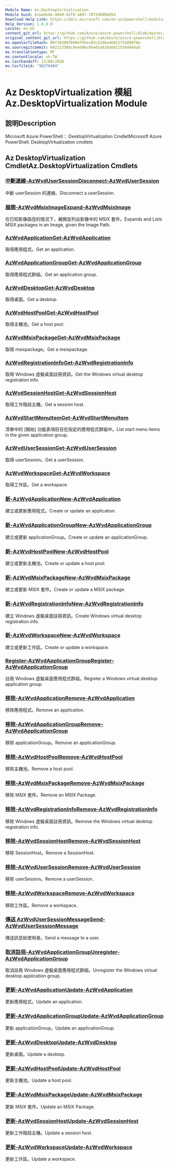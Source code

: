 ```yaml
---
Module Name: Az.DesktopVirtualization
Module Guid: 4cbade8e-48e0-42f8-a847-7872d0006d54
Download Help Link: https://docs.microsoft.com/en-us/powershell/module/az.desktopvirtualization
Help Version: 1.0.0.0
Locale: en-US
content_git_url: https://github.com/Azure/azure-powershell/blob/master/src/DesktopVirtualization/help/Az.DesktopVirtualization.md
original_content_git_url: https://github.com/Azure/azure-powershell/blob/master/src/DesktopVirtualization/help/Az.DesktopVirtualization.md
ms.openlocfilehash: 06f10388f0984f95ec03c428be46812751898f6e
ms.sourcegitcommit: 04221336bc9eed46c05ed1e828a6811534d4b4ab
ms.translationtype: MT
ms.contentlocale: zh-TW
ms.lasthandoff: 12/08/2020
ms.locfileid: "98276404"
---
```

# <span data-ttu-id="0d157-101">Az DesktopVirtualization 模組</span><span class="sxs-lookup"><span data-stu-id="0d157-101">Az.DesktopVirtualization Module</span></span>
## <span data-ttu-id="0d157-102">說明</span><span class="sxs-lookup"><span data-stu-id="0d157-102">Description</span></span>
<span data-ttu-id="0d157-103">Microsoft Azure PowerShell： DesktopVirtualization Cmdlet</span><span class="sxs-lookup"><span data-stu-id="0d157-103">Microsoft Azure PowerShell: DesktopVirtualization cmdlets</span></span>

## <span data-ttu-id="0d157-104">Az DesktopVirtualization Cmdlet</span><span class="sxs-lookup"><span data-stu-id="0d157-104">Az.DesktopVirtualization Cmdlets</span></span>
### [<span data-ttu-id="0d157-105">中斷連線-AzWvdUserSession</span><span class="sxs-lookup"><span data-stu-id="0d157-105">Disconnect-AzWvdUserSession</span></span>](Disconnect-AzWvdUserSession.md)
<span data-ttu-id="0d157-106">中斷 userSession 的連線。</span><span class="sxs-lookup"><span data-stu-id="0d157-106">Disconnect a userSession.</span></span>

### [<span data-ttu-id="0d157-107">展開-AzWvdMsixImage</span><span class="sxs-lookup"><span data-stu-id="0d157-107">Expand-AzWvdMsixImage</span></span>](Expand-AzWvdMsixImage.md)
<span data-ttu-id="0d157-108">在已知影像路徑的情況下，展開並列出影像中的 MSIX 套件。</span><span class="sxs-lookup"><span data-stu-id="0d157-108">Expands and Lists MSIX packages in an Image, given the Image Path.</span></span>

### [<span data-ttu-id="0d157-109">AzWvdApplication</span><span class="sxs-lookup"><span data-stu-id="0d157-109">Get-AzWvdApplication</span></span>](Get-AzWvdApplication.md)
<span data-ttu-id="0d157-110">取得應用程式。</span><span class="sxs-lookup"><span data-stu-id="0d157-110">Get an application.</span></span>

### [<span data-ttu-id="0d157-111">AzWvdApplicationGroup</span><span class="sxs-lookup"><span data-stu-id="0d157-111">Get-AzWvdApplicationGroup</span></span>](Get-AzWvdApplicationGroup.md)
<span data-ttu-id="0d157-112">取得應用程式群組。</span><span class="sxs-lookup"><span data-stu-id="0d157-112">Get an application group.</span></span>

### [<span data-ttu-id="0d157-113">AzWvdDesktop</span><span class="sxs-lookup"><span data-stu-id="0d157-113">Get-AzWvdDesktop</span></span>](Get-AzWvdDesktop.md)
<span data-ttu-id="0d157-114">取得桌面。</span><span class="sxs-lookup"><span data-stu-id="0d157-114">Get a desktop.</span></span>

### [<span data-ttu-id="0d157-115">AzWvdHostPool</span><span class="sxs-lookup"><span data-stu-id="0d157-115">Get-AzWvdHostPool</span></span>](Get-AzWvdHostPool.md)
<span data-ttu-id="0d157-116">取得主機池。</span><span class="sxs-lookup"><span data-stu-id="0d157-116">Get a host pool.</span></span>

### [<span data-ttu-id="0d157-117">AzWvdMsixPackage</span><span class="sxs-lookup"><span data-stu-id="0d157-117">Get-AzWvdMsixPackage</span></span>](Get-AzWvdMsixPackage.md)
<span data-ttu-id="0d157-118">取得 msixpackage。</span><span class="sxs-lookup"><span data-stu-id="0d157-118">Get a msixpackage.</span></span>

### [<span data-ttu-id="0d157-119">AzWvdRegistrationInfo</span><span class="sxs-lookup"><span data-stu-id="0d157-119">Get-AzWvdRegistrationInfo</span></span>](Get-AzWvdRegistrationInfo.md)
<span data-ttu-id="0d157-120">取得 Windows 虛擬桌面註冊資訊。</span><span class="sxs-lookup"><span data-stu-id="0d157-120">Get the Windows virtual desktop registration info.</span></span>

### [<span data-ttu-id="0d157-121">AzWvdSessionHost</span><span class="sxs-lookup"><span data-stu-id="0d157-121">Get-AzWvdSessionHost</span></span>](Get-AzWvdSessionHost.md)
<span data-ttu-id="0d157-122">取得工作階段主機。</span><span class="sxs-lookup"><span data-stu-id="0d157-122">Get a session host.</span></span>

### [<span data-ttu-id="0d157-123">AzWvdStartMenuItem</span><span class="sxs-lookup"><span data-stu-id="0d157-123">Get-AzWvdStartMenuItem</span></span>](Get-AzWvdStartMenuItem.md)
<span data-ttu-id="0d157-124">清單中的 [開始] 功能表項目目在指定的應用程式群組中。</span><span class="sxs-lookup"><span data-stu-id="0d157-124">List start menu items in the given application group.</span></span>

### [<span data-ttu-id="0d157-125">AzWvdUserSession</span><span class="sxs-lookup"><span data-stu-id="0d157-125">Get-AzWvdUserSession</span></span>](Get-AzWvdUserSession.md)
<span data-ttu-id="0d157-126">取得 userSession。</span><span class="sxs-lookup"><span data-stu-id="0d157-126">Get a userSession.</span></span>

### [<span data-ttu-id="0d157-127">AzWvdWorkspace</span><span class="sxs-lookup"><span data-stu-id="0d157-127">Get-AzWvdWorkspace</span></span>](Get-AzWvdWorkspace.md)
<span data-ttu-id="0d157-128">取得工作區。</span><span class="sxs-lookup"><span data-stu-id="0d157-128">Get a workspace.</span></span>

### [<span data-ttu-id="0d157-129">新-AzWvdApplication</span><span class="sxs-lookup"><span data-stu-id="0d157-129">New-AzWvdApplication</span></span>](New-AzWvdApplication.md)
<span data-ttu-id="0d157-130">建立或更新應用程式。</span><span class="sxs-lookup"><span data-stu-id="0d157-130">Create or update an application.</span></span>

### [<span data-ttu-id="0d157-131">新-AzWvdApplicationGroup</span><span class="sxs-lookup"><span data-stu-id="0d157-131">New-AzWvdApplicationGroup</span></span>](New-AzWvdApplicationGroup.md)
<span data-ttu-id="0d157-132">建立或更新 applicationGroup。</span><span class="sxs-lookup"><span data-stu-id="0d157-132">Create or update an applicationGroup.</span></span>

### [<span data-ttu-id="0d157-133">新-AzWvdHostPool</span><span class="sxs-lookup"><span data-stu-id="0d157-133">New-AzWvdHostPool</span></span>](New-AzWvdHostPool.md)
<span data-ttu-id="0d157-134">建立或更新主機池。</span><span class="sxs-lookup"><span data-stu-id="0d157-134">Create or update a host pool.</span></span>

### [<span data-ttu-id="0d157-135">新-AzWvdMsixPackage</span><span class="sxs-lookup"><span data-stu-id="0d157-135">New-AzWvdMsixPackage</span></span>](New-AzWvdMsixPackage.md)
<span data-ttu-id="0d157-136">建立或更新 MSIX 套件。</span><span class="sxs-lookup"><span data-stu-id="0d157-136">Create or update a MSIX package.</span></span>

### [<span data-ttu-id="0d157-137">新-AzWvdRegistrationInfo</span><span class="sxs-lookup"><span data-stu-id="0d157-137">New-AzWvdRegistrationInfo</span></span>](New-AzWvdRegistrationInfo.md)
<span data-ttu-id="0d157-138">建立 Windows 虛擬桌面註冊資訊。</span><span class="sxs-lookup"><span data-stu-id="0d157-138">Create Windows virtual desktop registration info.</span></span>

### [<span data-ttu-id="0d157-139">新-AzWvdWorkspace</span><span class="sxs-lookup"><span data-stu-id="0d157-139">New-AzWvdWorkspace</span></span>](New-AzWvdWorkspace.md)
<span data-ttu-id="0d157-140">建立或更新工作區。</span><span class="sxs-lookup"><span data-stu-id="0d157-140">Create or update a workspace.</span></span>

### [<span data-ttu-id="0d157-141">Register-AzWvdApplicationGroup</span><span class="sxs-lookup"><span data-stu-id="0d157-141">Register-AzWvdApplicationGroup</span></span>](Register-AzWvdApplicationGroup.md)
<span data-ttu-id="0d157-142">註冊 Windows 虛擬桌面應用程式群組。</span><span class="sxs-lookup"><span data-stu-id="0d157-142">Register a Windows virtual desktop application group.</span></span>

### [<span data-ttu-id="0d157-143">移除-AzWvdApplication</span><span class="sxs-lookup"><span data-stu-id="0d157-143">Remove-AzWvdApplication</span></span>](Remove-AzWvdApplication.md)
<span data-ttu-id="0d157-144">移除應用程式。</span><span class="sxs-lookup"><span data-stu-id="0d157-144">Remove an application.</span></span>

### [<span data-ttu-id="0d157-145">移除-AzWvdApplicationGroup</span><span class="sxs-lookup"><span data-stu-id="0d157-145">Remove-AzWvdApplicationGroup</span></span>](Remove-AzWvdApplicationGroup.md)
<span data-ttu-id="0d157-146">移除 applicationGroup。</span><span class="sxs-lookup"><span data-stu-id="0d157-146">Remove an applicationGroup.</span></span>

### [<span data-ttu-id="0d157-147">移除-AzWvdHostPool</span><span class="sxs-lookup"><span data-stu-id="0d157-147">Remove-AzWvdHostPool</span></span>](Remove-AzWvdHostPool.md)
<span data-ttu-id="0d157-148">移除主機池。</span><span class="sxs-lookup"><span data-stu-id="0d157-148">Remove a host pool.</span></span>

### [<span data-ttu-id="0d157-149">移除-AzWvdMsixPackage</span><span class="sxs-lookup"><span data-stu-id="0d157-149">Remove-AzWvdMsixPackage</span></span>](Remove-AzWvdMsixPackage.md)
<span data-ttu-id="0d157-150">移除 MSIX 套件。</span><span class="sxs-lookup"><span data-stu-id="0d157-150">Remove an MSIX Package.</span></span>

### [<span data-ttu-id="0d157-151">移除-AzWvdRegistrationInfo</span><span class="sxs-lookup"><span data-stu-id="0d157-151">Remove-AzWvdRegistrationInfo</span></span>](Remove-AzWvdRegistrationInfo.md)
<span data-ttu-id="0d157-152">移除 Windows 虛擬桌面註冊資訊。</span><span class="sxs-lookup"><span data-stu-id="0d157-152">Remove the Windows virtual desktop registration info.</span></span>

### [<span data-ttu-id="0d157-153">移除-AzWvdSessionHost</span><span class="sxs-lookup"><span data-stu-id="0d157-153">Remove-AzWvdSessionHost</span></span>](Remove-AzWvdSessionHost.md)
<span data-ttu-id="0d157-154">移除 SessionHost。</span><span class="sxs-lookup"><span data-stu-id="0d157-154">Remove a SessionHost.</span></span>

### [<span data-ttu-id="0d157-155">移除-AzWvdUserSession</span><span class="sxs-lookup"><span data-stu-id="0d157-155">Remove-AzWvdUserSession</span></span>](Remove-AzWvdUserSession.md)
<span data-ttu-id="0d157-156">移除 userSession。</span><span class="sxs-lookup"><span data-stu-id="0d157-156">Remove a userSession.</span></span>

### [<span data-ttu-id="0d157-157">移除-AzWvdWorkspace</span><span class="sxs-lookup"><span data-stu-id="0d157-157">Remove-AzWvdWorkspace</span></span>](Remove-AzWvdWorkspace.md)
<span data-ttu-id="0d157-158">移除工作區。</span><span class="sxs-lookup"><span data-stu-id="0d157-158">Remove a workspace.</span></span>

### [<span data-ttu-id="0d157-159">傳送 AzWvdUserSessionMessage</span><span class="sxs-lookup"><span data-stu-id="0d157-159">Send-AzWvdUserSessionMessage</span></span>](Send-AzWvdUserSessionMessage.md)
<span data-ttu-id="0d157-160">傳送訊息給使用者。</span><span class="sxs-lookup"><span data-stu-id="0d157-160">Send a message to a user.</span></span>

### [<span data-ttu-id="0d157-161">取消註冊-AzWvdApplicationGroup</span><span class="sxs-lookup"><span data-stu-id="0d157-161">Unregister-AzWvdApplicationGroup</span></span>](Unregister-AzWvdApplicationGroup.md)
<span data-ttu-id="0d157-162">取消註冊 Windows 虛擬桌面應用程式群組。</span><span class="sxs-lookup"><span data-stu-id="0d157-162">Unregister the Windows virtual desktop application group.</span></span>

### [<span data-ttu-id="0d157-163">更新-AzWvdApplication</span><span class="sxs-lookup"><span data-stu-id="0d157-163">Update-AzWvdApplication</span></span>](Update-AzWvdApplication.md)
<span data-ttu-id="0d157-164">更新應用程式。</span><span class="sxs-lookup"><span data-stu-id="0d157-164">Update an application.</span></span>

### [<span data-ttu-id="0d157-165">更新-AzWvdApplicationGroup</span><span class="sxs-lookup"><span data-stu-id="0d157-165">Update-AzWvdApplicationGroup</span></span>](Update-AzWvdApplicationGroup.md)
<span data-ttu-id="0d157-166">更新 applicationGroup。</span><span class="sxs-lookup"><span data-stu-id="0d157-166">Update an applicationGroup.</span></span>

### [<span data-ttu-id="0d157-167">更新-AzWvdDesktop</span><span class="sxs-lookup"><span data-stu-id="0d157-167">Update-AzWvdDesktop</span></span>](Update-AzWvdDesktop.md)
<span data-ttu-id="0d157-168">更新桌面。</span><span class="sxs-lookup"><span data-stu-id="0d157-168">Update a desktop.</span></span>

### [<span data-ttu-id="0d157-169">更新-AzWvdHostPool</span><span class="sxs-lookup"><span data-stu-id="0d157-169">Update-AzWvdHostPool</span></span>](Update-AzWvdHostPool.md)
<span data-ttu-id="0d157-170">更新主機池。</span><span class="sxs-lookup"><span data-stu-id="0d157-170">Update a host pool.</span></span>

### [<span data-ttu-id="0d157-171">更新-AzWvdMsixPackage</span><span class="sxs-lookup"><span data-stu-id="0d157-171">Update-AzWvdMsixPackage</span></span>](Update-AzWvdMsixPackage.md)
<span data-ttu-id="0d157-172">更新 MSIX 套件。</span><span class="sxs-lookup"><span data-stu-id="0d157-172">Update an  MSIX Package.</span></span>

### [<span data-ttu-id="0d157-173">更新-AzWvdSessionHost</span><span class="sxs-lookup"><span data-stu-id="0d157-173">Update-AzWvdSessionHost</span></span>](Update-AzWvdSessionHost.md)
<span data-ttu-id="0d157-174">更新工作階段主機。</span><span class="sxs-lookup"><span data-stu-id="0d157-174">Update a session host.</span></span>

### [<span data-ttu-id="0d157-175">更新-AzWvdWorkspace</span><span class="sxs-lookup"><span data-stu-id="0d157-175">Update-AzWvdWorkspace</span></span>](Update-AzWvdWorkspace.md)
<span data-ttu-id="0d157-176">更新工作區。</span><span class="sxs-lookup"><span data-stu-id="0d157-176">Update a workspace.</span></span>

